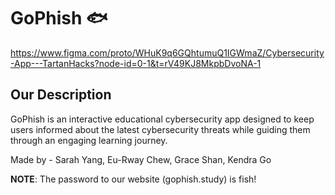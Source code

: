 # GoPhish :fish:
https://www.figma.com/proto/WHuK9q6GQhtumuQ1IGWmaZ/Cybersecurity-App---TartanHacks?node-id=0-1&t=rV49KJ8MkpbDvoNA-1

## Our Description
GoPhish is an interactive educational cybersecurity app designed to keep users informed about the latest cybersecurity threats while guiding them through an engaging learning journey.

Made by - Sarah Yang, Eu-Rway Chew, Grace Shan, Kendra Go

**NOTE**: The password to our website (gophish.study) is fish!
